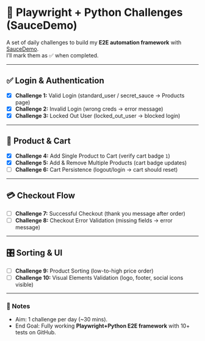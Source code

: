 # 🚀 Playwright + Python Challenges (SauceDemo)

A set of daily challenges to build my **E2E automation framework** with [SauceDemo](https://www.saucedemo.com/).  
I’ll mark them as ✅ when completed.

---

## ✅ Login & Authentication
- [X] **Challenge 1:** Valid Login (standard_user / secret_sauce → Products page)  
- [X] **Challenge 2:** Invalid Login (wrong creds → error message)  
- [X] **Challenge 3:** Locked Out User (locked_out_user → blocked login)  

---

## 🛒 Product & Cart
- [X] **Challenge 4:** Add Single Product to Cart (verify cart badge `1`)  
- [X] **Challenge 5:** Add & Remove Multiple Products (cart badge updates)  
- [ ] **Challenge 6:** Cart Persistence (logout/login → cart should reset)  

---

## 💳 Checkout Flow
- [ ] **Challenge 7:** Successful Checkout (thank you message after order)  
- [ ] **Challenge 8:** Checkout Error Validation (missing fields → error message)  

---

## 🎛 Sorting & UI
- [ ] **Challenge 9:** Product Sorting (low-to-high price order)  
- [ ] **Challenge 10:** Visual Elements Validation (logo, footer, social icons visible)  

---

### 📌 Notes
- Aim: 1 challenge per day (~30 mins).  
- End Goal: Fully working **Playwright+Python E2E framework** with 10+ tests on GitHub.  